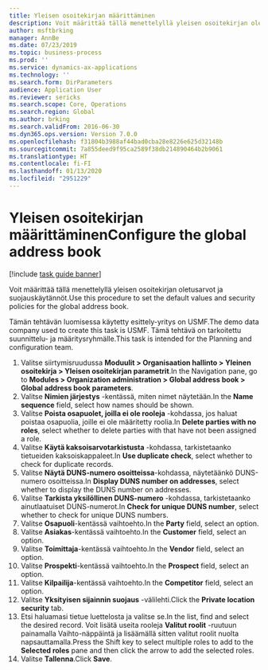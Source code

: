 ```yaml
---
title: Yleisen osoitekirjan määrittäminen
description: Voit määrittää tällä menettelyllä yleisen osoitekirjan oletusarvot ja suojauskäytännöt.
author: msftbrking
manager: AnnBe
ms.date: 07/23/2019
ms.topic: business-process
ms.prod: ''
ms.service: dynamics-ax-applications
ms.technology: ''
ms.search.form: DirParameters
audience: Application User
ms.reviewer: sericks
ms.search.scope: Core, Operations
ms.search.region: Global
ms.author: brking
ms.search.validFrom: 2016-06-30
ms.dyn365.ops.version: Version 7.0.0
ms.openlocfilehash: f31804b3988af44bad0cba28e8226e625d32148b
ms.sourcegitcommit: 7a855deed9f95ca2589f38db214890464b2b9061
ms.translationtype: HT
ms.contentlocale: fi-FI
ms.lasthandoff: 01/13/2020
ms.locfileid: "2951229"
---
```

# <a name="configure-the-global-address-book"></a><span data-ttu-id="48b2d-103">Yleisen osoitekirjan määrittäminen</span><span class="sxs-lookup"><span data-stu-id="48b2d-103">Configure the global address book</span></span>

[!include [task guide banner](../../includes/task-guide-banner.md)]

<span data-ttu-id="48b2d-104">Voit määrittää tällä menettelyllä yleisen osoitekirjan oletusarvot ja suojauskäytännöt.</span><span class="sxs-lookup"><span data-stu-id="48b2d-104">Use this procedure to set the default values and security policies for the global address book.</span></span> 

<span data-ttu-id="48b2d-105">Tämän tehtävän luomisessa käytetty esittely-yritys on USMF.</span><span class="sxs-lookup"><span data-stu-id="48b2d-105">The demo data company used to create this task is USMF.</span></span> <span data-ttu-id="48b2d-106">Tämä tehtävä on tarkoitettu suunnittelu- ja määritysryhmälle.</span><span class="sxs-lookup"><span data-stu-id="48b2d-106">This task is intended for the Planning and configuration team.</span></span>

1. <span data-ttu-id="48b2d-107">Valitse siirtymisruudussa **Moduulit > Organisaation hallinto > Yleinen osoitekirja > Yleisen osoitekirjan parametrit**.</span><span class="sxs-lookup"><span data-stu-id="48b2d-107">In the Navigation pane, go to **Modules > Organization administration > Global address book > Global address book parameters**.</span></span>
2. <span data-ttu-id="48b2d-108">Valitse **Nimien järjestys** -kentässä, miten nimet näytetään.</span><span class="sxs-lookup"><span data-stu-id="48b2d-108">In the **Name sequence** field, select how names should be shown.</span></span>
3. <span data-ttu-id="48b2d-109">Valitse **Poista osapuolet, joilla ei ole rooleja** -kohdassa, jos haluat poistaa osapuolia, joille ei ole määritetty roolia.</span><span class="sxs-lookup"><span data-stu-id="48b2d-109">In **Delete parties with no roles**, select whether to delete parties with that have not been assigned a role.</span></span>
4. <span data-ttu-id="48b2d-110">Valitse **Käytä kaksoisarvotarkistusta** -kohdassa, tarkistetaanko tietueiden kaksoiskappaleet.</span><span class="sxs-lookup"><span data-stu-id="48b2d-110">In **Use duplicate check**, select whether to check for duplicate records.</span></span>
5. <span data-ttu-id="48b2d-111">Valitse **Näytä DUNS-numero osoitteissa**-kohdassa, näytetäänkö DUNS-numero osoitteissa.</span><span class="sxs-lookup"><span data-stu-id="48b2d-111">In **Display DUNS number on addresses**, select whether to display the DUNS number on addresses.</span></span>
6. <span data-ttu-id="48b2d-112">Valitse **Tarkista yksilöllinen DUNS-numero** -kohdassa, tarkistetaanko ainutlaatuiset DUNS-numerot.</span><span class="sxs-lookup"><span data-stu-id="48b2d-112">In **Check for unique DUNS number**, select whether to check for unique DUNS numbers.</span></span>
7. <span data-ttu-id="48b2d-113">Valitse **Osapuoli**-kentässä vaihtoehto.</span><span class="sxs-lookup"><span data-stu-id="48b2d-113">In the **Party** field, select an option.</span></span>
8. <span data-ttu-id="48b2d-114">Valitse **Asiakas**-kentässä vaihtoehto.</span><span class="sxs-lookup"><span data-stu-id="48b2d-114">In the **Customer** field, select an option.</span></span>
9. <span data-ttu-id="48b2d-115">Valitse **Toimittaja**-kentässä vaihtoehto.</span><span class="sxs-lookup"><span data-stu-id="48b2d-115">In the **Vendor** field, select an option.</span></span>
10. <span data-ttu-id="48b2d-116">Valitse **Prospekti**-kentässä vaihtoehto.</span><span class="sxs-lookup"><span data-stu-id="48b2d-116">In the **Prospect** field, select an option.</span></span>
11. <span data-ttu-id="48b2d-117">Valitse **Kilpailija**-kentässä vaihtoehto.</span><span class="sxs-lookup"><span data-stu-id="48b2d-117">In the **Competitor** field, select an option.</span></span>
12. <span data-ttu-id="48b2d-118">Valitse **Yksityisen sijainnin suojaus** -välilehti.</span><span class="sxs-lookup"><span data-stu-id="48b2d-118">Click the **Private location security** tab.</span></span>
13. <span data-ttu-id="48b2d-119">Etsi haluamasi tietue luettelosta ja valitse se.</span><span class="sxs-lookup"><span data-stu-id="48b2d-119">In the list, find and select the desired record.</span></span> <span data-ttu-id="48b2d-120">Voit lisätä useita rooleja **Valitut roolit** -ruutuun painamalla Vaihto-näppäintä ja lisäämällä sitten valitut roolit nuolta napsauttamalla.</span><span class="sxs-lookup"><span data-stu-id="48b2d-120">Press the Shift key to select multiple roles to add to the **Selected roles** pane and then click the arrow to add the selected roles.</span></span>  
14. <span data-ttu-id="48b2d-121">Valitse **Tallenna**.</span><span class="sxs-lookup"><span data-stu-id="48b2d-121">Click **Save**.</span></span>

